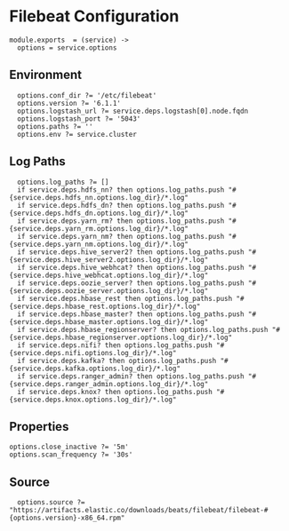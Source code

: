 
# Filebeat Configuration

    module.exports  = (service) ->
      options = service.options

## Environment

      options.conf_dir ?= '/etc/filebeat'
      options.version ?= '6.1.1'
      options.logstash_url ?= service.deps.logstash[0].node.fqdn
      options.logstash_port ?= '5043'
      options.paths ?= ''
      options.env ?= service.cluster

## Log Paths

      options.log_paths ?= []
      if service.deps.hdfs_nn? then options.log_paths.push "#{service.deps.hdfs_nn.options.log_dir}/*.log"
      if service.deps.hdfs_dn? then options.log_paths.push "#{service.deps.hdfs_dn.options.log_dir}/*.log"
      if service.deps.yarn_rm? then options.log_paths.push "#{service.deps.yarn_rm.options.log_dir}/*.log"
      if service.deps.yarn_nm? then options.log_paths.push "#{service.deps.yarn_nm.options.log_dir}/*.log"
      if service.deps.hive_server2? then options.log_paths.push "#{service.deps.hive_server2.options.log_dir}/*.log"
      if service.deps.hive_webhcat? then options.log_paths.push "#{service.deps.hive_webhcat.options.log_dir}/*.log"
      if service.deps.oozie_server? then options.log_paths.push "#{service.deps.oozie_server.options.log_dir}/*.log"
      if service.deps.hbase_rest then options.log_paths.push "#{service.deps.hbase_rest.options.log_dir}/*.log"
      if service.deps.hbase_master? then options.log_paths.push "#{service.deps.hbase_master.options.log_dir}/*.log"
      if service.deps.hbase_regionserver? then options.log_paths.push "#{service.deps.hbase_regionserver.options.log_dir}/*.log"
      if service.deps.nifi? then options.log_paths.push "#{service.deps.nifi.options.log_dir}/*.log"
      if service.deps.kafka? then options.log_paths.push "#{service.deps.kafka.options.log_dir}/*.log"
      if service.deps.ranger_admin? then options.log_paths.push "#{service.deps.ranger_admin.options.log_dir}/*.log"
      if service.deps.knox? then options.log_paths.push "#{service.deps.knox.options.log_dir}/*.log"

## Properties

    options.close_inactive ?= '5m'
    options.scan_frequency ?= '30s'

## Source

      options.source ?= "https://artifacts.elastic.co/downloads/beats/filebeat/filebeat-#{options.version}-x86_64.rpm"
